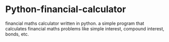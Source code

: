 # Python-financial-calculator
financial maths calculator written in python.
a simple program that calculates financial maths problems like simple interest, compound interest, bonds, etc.
